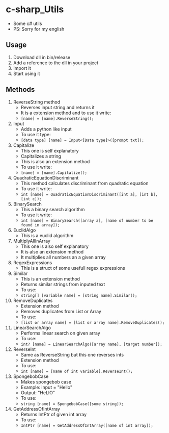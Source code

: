 # c-sharp_Utils
* Some c# utils
* PS: Sorry for my english

## Usage
1. Download dll in bin/release
2. Add a reference to the dll in your project
3. Import it 
4. Start using it

## Methods 
1. ReverseString method
    * Reverses input string and returns it
    * It is a extension method and to use it write:
    * ```[name] = [name].ReverseString();```
2. Input
    * Adds a python like input
    * To use it type:
    * ```[data type] [name] = Input<[Data type]>([prompt txt]);```
3. Capitalize
    * This one is self explanatory
    * Capitalizes a string
    * This is also an extension method
    * To use it write:
    * ```[name] = [name].Capitalize();```
4. QuadraticEquationDiscriminant
    * This method calculates discriminant from quadratic equation
    * To use it write:
    * ```int [name] = QuadraticEquationDiscriminant([int a], [int b], [int c]);```
5. BinarySearch
    * This a binary search algorithm
    * To use it write:
    * ```int [name] = BinarySearch([array a], [name of number to be found in array]);```
6. EuclidAlgo
   * This is a euclid algorithm
7. MultiplyAllInArray
    * This one is also self explanatory
    * It is also an extension method
    * It multiplies all numbers an a given array
8. RegexExpressions
    * This is a struct of some usefull regex expressions
9. Similar
    * This is an extension method
    * Returns similar strings from inputed text
    * To use:
    * ```string[] [variable name] = [string name].Similar();```
10. RemoveDuplicates
    * Extension method
    * Removes duplicates from List or Array
    * To use:
    * ```[list or array name] = [list or array name].RemoveDuplicates();```
11. LinearSearchAlgo
    * Performs linear search on given array
    * To use:
    * ```int? [name] = LinearSearchAlgo([array name], [target number]);```
12. ReverseInt
    * Same as ReverseString but this one reverses ints
    * Extension method
    * To use:
    * ```int [name] = [name of int variable].ReverseInt();```
13. SpongebobCase
    * Makes spongebob case
    * Example: input = "Hello"
    * Output: "HeLlO"
    * To use:
    * ```string [name] = SpongebobCase([some string]);```
14. GetAddressOfIntArray
    * Returns IntPtr of given int array
    * To use:
    * ```IntPtr [name] = GetAddressOfIntArray([name of int array]);```
